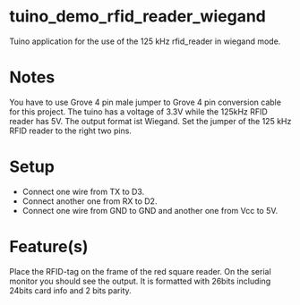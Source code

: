 # tuino_demo_rfid_reader_wiegand

Tuino application for the use of the 125 kHz rfid_reader in wiegand mode.

# Notes

You have to use Grove 4 pin male jumper to Grove 4 pin conversion cable for this project. The tuino has a voltage of 3.3V while the 125kHz RFID reader has 5V. The output format ist Wiegand. Set the jumper of the 125 kHz RFID reader to the right two pins.

# Setup

 - Connect one wire from TX to D3.
 - Connect another one from RX to D2.
 - Connect one wire from GND to GND and another one from Vcc to 5V.

# Feature(s)
Place the RFID-tag on the frame of the red square reader.  On the serial monitor you should see the output. It is formatted with 26bits including 24bits card info and 2 bits parity.

